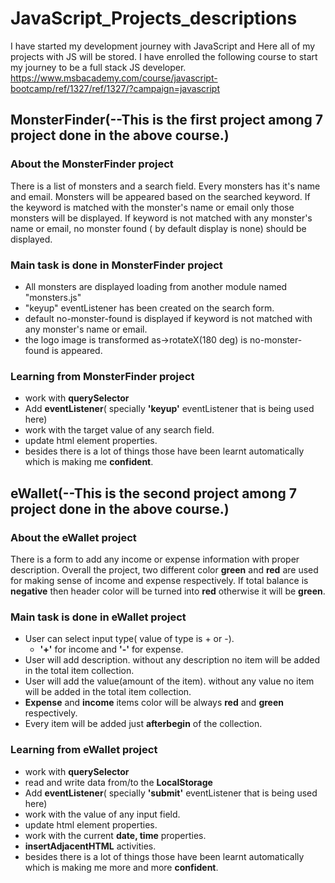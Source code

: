 # JavaScript_Projects_descriptions
I have started my development journey with JavaScript and Here all of my projects with JS will be stored.
I have enrolled the following course to start my journey to be a full stack JS developer.
https://www.msbacademy.com/course/javascript-bootcamp/ref/1327/ref/1327/?campaign=javascript

## MonsterFinder(--This is the first project among 7 project done in the above course.)
### About the MonsterFinder project
  There is a list of monsters and a search field. Every monsters has it's name and email. Monsters will be appeared based on the searched keyword.
  If the keyword is matched with the monster's name or email only those monsters will be displayed. If keyword is not matched with any monster's name or email,
  no monster found ( by default display is none) should be displayed.
  
### Main task is done in MonsterFinder project
- All monsters are displayed loading from another module named "monsters.js"
- "keyup" eventListener has been created on the search form.
- default no-monster-found is displayed if keyword is not matched with any monster's name or email.
- the logo image is transformed as->rotateX(180 deg) is no-monster-found is appeared.

### Learning from MonsterFinder project
- work with **querySelector**
- Add **eventListener**( specially **'keyup'** eventListener that is being used here)
- work with the target value of any search field.
- update html element properties.
- besides there is a lot of things those have been learnt automatically which is making me **confident**.

## eWallet(--This is the second project among 7 project done in the above course.)
### About the eWallet project
  There is a form to add any income or expense information with proper description. Overall the project, two different color **green** and **red** are used
  for making sense of income and expense respectively. If total balance is **negative** then header color will be turned into **red** otherwise it will be **green**.

### Main task is done in eWallet project
- User can select input type( value of type is + or -).
  - **'+'** for income and **'-'** for expense.
- User will add description. without any description no item will be added in the total item collection.
- User will add the value(amount of the item). without any value no item will be added in the total item collection.
- **Expense** and **income** items color will be always **red** and **green** respectively.
- Every item will be added just **afterbegin** of the collection.

### Learning from eWallet project
- work with **querySelector**
- read and write data from/to the **LocalStorage**
- Add **eventListener**( specially **'submit'** eventListener that is being used here)
- work with the value of any input field.
- update html element properties.
- work with the current **date, time** properties.
- **insertAdjacentHTML** activities.
- besides there is a lot of things those have been learnt automatically which is making me more and more **confident**.
